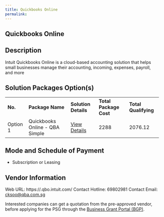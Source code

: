 ```yaml
---
title: Quickbooks Online
permalink: 
---
```


## Quickbooks Online

## Description

Intuit Quickbooks Online is a cloud-based accounting solution that helps small businesses manage their accounting, incoming, expenses, payroll, and more

## Solution Packages Option(s)

<table>
<tr>
<td><b>No.</b></td>
<td><b>Package Name</b></td>
<td><b>Solution Details</b></td>
<td><b>Total Package Cost</b></td>
<td><b>Total Qualifying</b></td>
</tr>
<tr>
<td>Option 1</td>
<td>Quickbooks Online - QBA Simple</td>
<td><a href='https://www.gobusiness.gov.sg/images/psg/Quest_Business_Advisory_20210337_Desensitised_Annex_3.pdf'>View Details</a></td>
<td>2288</td>
<td>2076.12</td>
</tr>
</table>

## Mode and Schedule of Payment

 - Subscription or Leasing

## Vendor Information

 Web URL: https://.qbo.intuit.com/ 
Contact Hotline: 69802981 
Contact Email: cksoo@qba.com.sg 


Interested companies can get a quotation from the pre-approved vendor, before applying for the PSG through the <a href='https://www.businessgrants.gov.sg/'>Business Grant Portal (BGP)</a>.
